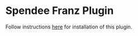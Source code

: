 # Spendee Franz Plugin

Follow instructions [here](https://github.com/meetfranz/plugins/blob/master/docs/integration.md) for installation of this plugin.
